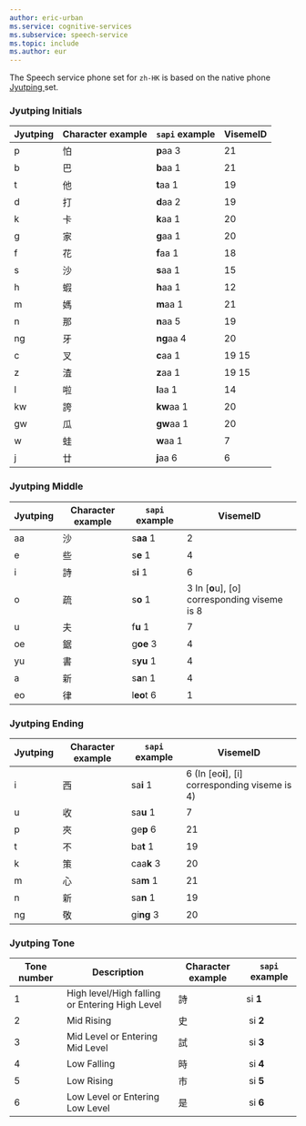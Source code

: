 ```yaml
---
author: eric-urban
ms.service: cognitive-services
ms.subservice: speech-service
ms.topic: include
ms.author: eur
---
```


The Speech service phone set for `zh-HK` is based on the native phone <a href="https://en.wikipedia.org/wiki/Jyutping" target="_blank">Jyutping </a> set.

### Jyutping Initials

| Jyutping | Character example | `sapi` example | VisemeID |
|----------|-------------------|----------------|----------|
| p        | 怕                 | **p**aa 3      | 21       |
| b        | 巴                 | **b**aa 1      | 21       |
| t        | 他                 | **t**aa 1      | 19       |
| d        | 打                 | **d**aa 2      | 19       |
| k        | 卡                 | **k**aa 1      | 20       |
| g        | 家                 | **g**aa 1      | 20       |
| f        | 花                 | **f**aa 1      | 18       |
| s        | 沙                 | **s**aa 1      | 15       |
| h        | 蝦                 | **h**aa 1      | 12       |
| m        | 媽                 | **m**aa 1      | 21       |
| n        | 那                 | **n**aa 5      | 19       |
| ng       | 牙                 | **ng**aa 4     | 20       |
| c        | 叉                 | **c**aa 1      | 19 15    |
| z        | 渣                 | **z**aa 1      | 19 15    |
| l        | 啦                 | **l**aa 1      | 14       |
| kw       | 誇                 | **kw**aa 1     | 20       |
| gw       | 瓜                 | **gw**aa 1     | 20       |
| w        | 蛙                 | **w**aa 1      | 7        |
| j        | 廿                 | **j**aa 6      | 6        |

### Jyutping Middle

| Jyutping | Character example | `sapi` example | VisemeID |
|----------|-------------------|----------------|----------|
| aa       | 沙                 | s**aa** 1      | 2        |
| e        | 些                 | s**e** 1       | 4        |
| i        | 詩                 | s**i** 1       | 6        |
| o        | 疏                 | s**o** 1       | 3 In [**o**u], [o] corresponding viseme is 8 |
| u        | 夫                 | f**u** 1       | 7        |
| oe       | 鋸                 | g**oe** 3      | 4        |
| yu       | 書                 | s**yu** 1      | 4        |
| a        | 新                 | s**a**n 1      | 4        |
| eo       | 律                 | l**eo**t 6     | 1        |

### Jyutping Ending

| Jyutping | Character example | `sapi` example | VisemeID |
|----------|-------------------|----------------|----------|
| i        | 西                 | sa**i** 1      | 6 (In [eo**i**], [i] corresponding viseme is 4)|
| u        | 收                 | sa**u** 1      | 7        |
| p        | 夾                 | ge**p** 6      | 21       |
| t        | 不                 | ba**t** 1      | 19       |
| k        | 策                 | caa**k** 3     | 20       |
| m        | 心                 | sa**m** 1      | 21       |
| n        | 新                 | sa**n** 1      | 19       |
| ng       | 敬                 | gi**ng** 3     | 20       |

### Jyutping Tone

| Tone number | Description                                    | Character example | `sapi` example |
|-------------|------------------------------------------------|-------------------|----------------|
| 1          | High level/High falling or Entering High Level | 詩                 | si **1**       |
| 2          | Mid Rising                                     | 史                 |  si **2**      |
| 3          | Mid Level or Entering Mid Level                | 試                 |  si **3**      |
| 4          | Low Falling                                    | 時                 |  si **4**      |
| 5          | Low Rising                                     | 市                 |  si **5**      |
| 6          | Low Level or Entering Low Level                | 是                 |  si **6**      |